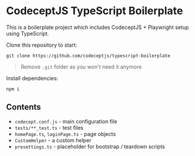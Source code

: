 # CodeceptJS TypeScript Boilerplate

This is a boilerplate project which includes CodeceptJS + Playwright setup using TypeScript.

Clone this repository to start:

```
git clone https://github.com/codeceptjs/typescript-boilerplate
```

> Remove `.git` folder as you won't need it anymore

Install dependencies:

```
npm i
```

## Contents

* `codecept.conf.js` - main configuration file
* `tests/**_test.ts` - test files
* `homePage.ts`, `loginPage.ts` - page objects
* `CustomHelper` - a custom helper
* `presettings.ts` - placeholder for bootstrap / teardown scripts

